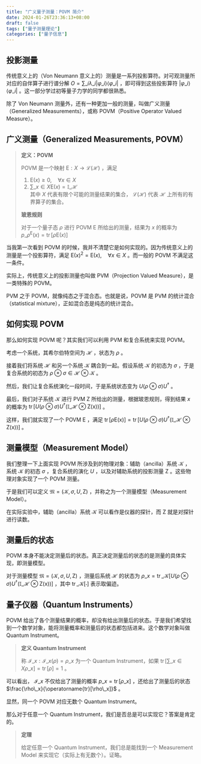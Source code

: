 ```yaml
---
title: "广义量子测量：POVM 简介"
date: 2024-01-26T23:36:13+08:00
draft: false
tags: ["量子测量理论"]
categories: ["量子信息"]
---
```


## 投影测量  
传统意义上的（Von Neumann 意义上的）测量是一系列投影算符。对可观测量所对应的自伴算子进行谱分解 $O=\sum\_i\lambda\_i |\varphi\_i\rangle\langle\varphi\_i|$ ，即可得到这些投影算符 $|\varphi\_i\rangle\langle\varphi\_i|$ 。这一部分学过初等量子力学的同学都很熟悉。

除了 Von Neumann 测量外，还有一种更加一般的测量，叫做广义测量（Generalized Measurements），或称 POVM（Positive Operator Valued Measure）。

## 广义测量（Generalized Measurements, POVM）  

> **定义：POVM**  
>   
> POVM 是一个映射 $\mathsf{E}: X \rightarrow \mathcal{L}(\mathcal{H})$ ，满足  
> 1) $\mathsf{E}(x) \ge 0,\quad \forall x\in X$   
> 2) $\sum\_{x\in X}\mathsf{E}(x) = \mathbb{I}\_{\mathcal{H}}$   
> 其中 $X$ 代表有限个可能的测量结果的集合， $\mathcal{L}(\mathcal{H})$ 代表 $\mathcal{H}$ 上所有的有界算子的集合。  
>   
> **玻恩规则**  
>   
> 对于一个量子态 $\rho$ 进行 POVM $\mathsf{E}$ 所给出的测量，结果为 $x$ 的概率为 $p\_{\rho}^{\mathsf{E}}(x) = \operatorname{tr}[\rho \mathsf{E}(x)]$ 

当我第一次看到 POVM 的时候，我并不清楚它是如何实现的。因为传统意义上的测量是一个投影算符，满足 $\mathsf{E}(x)^2=\mathsf{E}(x),\quad \forall x\in X$ 。而一般的 POVM 不满足这一条件。

实际上，传统意义上的投影测量也叫做 PVM（Projection Valued Measure），是一类特殊的 POVM。

PVM 之于 POVM，就像纯态之于混合态。也就是说，POVM 是 PVM 的统计混合（statistical mixture），正如混合态是纯态的统计混合。

## 如何实现 POVM  
那么如何实现 POVM 呢？其实我们可以利用 PVM 和复合系统来实现 POVM。

考虑一个系统，其希尔伯特空间为 $\mathcal{H}$ ，状态为 $\rho$ 。

接着我们将系统 $\mathcal{H}$ 和另一个系统 $\mathcal{K}$ 耦合到一起。假设系统 $\mathcal{K}$ 的初态为 $\sigma$ ，于是复合系统的初态为 $\rho \otimes \sigma \in \mathcal{H} \otimes \mathcal{K}$ 。

然后，我们让复合系统演化一段时间，于是系统状态变为 $U(\rho\otimes \sigma) U^\dag$ 。

最后，我们对子系统 $\mathcal{K}$ 进行 PVM $\mathsf{Z}$ 所给出的测量，根据玻恩规则，得到结果 $x$ 的概率为 $\operatorname{tr}[U(\rho\otimes \sigma) U^\dag(\mathbb{I}\_{\mathcal{H}}\otimes \mathsf{Z(x)})]$ 。

这样，我们就实现了一个 POVM $\mathsf{E}$ ，满足 $\operatorname{tr}[\rho \mathsf{E(x)}]=\operatorname{tr}[U(\rho\otimes \sigma) U^\dag(\mathbb{I}\_{\mathcal{H}}\otimes \mathsf{Z(x)})]$ 。

## 测量模型（Measurement Model）  
我们整理一下上面实现 POVM 所涉及到的物理对象：辅助（ancilla）系统 $\mathcal{K}$ ，系统 $\mathcal{K}$ 的初态 $\sigma$ ，复合系统的演化 $U$ ，以及对辅助系统的投影测量 $\mathsf{Z}$ 。这些物理对象实现了一个 POVM 测量。

于是我们可以定义 $\mathfrak{M}=(\mathcal{K},\sigma,U,\mathsf{Z})$ ，并称之为一个测量模型（Measurement Model）。

在实际实验中，辅助（ancilla）系统 $\mathcal{K}$ 可以看作是仪器的探针，而 $\mathsf{Z}$ 就是对探针进行读数。

## 测量后的状态  
POVM 本身不能决定测量后的状态。真正决定测量后的状态的是测量的具体实现，即测量模型。

对于测量模型 $\mathfrak{M}=(\mathcal{K},\sigma,U,\mathsf{Z})$ ，测量后系统 $\mathcal{H}$ 的状态为 $\rho\_x=\operatorname{tr}\_{\mathcal{K}}[U(\rho\otimes \sigma) U^\dag(\mathbb{I}\_{\mathcal{H}}\otimes \mathsf{Z(x)})]$ ，其中 $\operatorname{tr}\_{\mathcal{K}}[\cdot]$ 表示取偏迹。

## 量子仪器（Quantum Instruments）  
POVM 给出了各个测量结果的概率，却没有给出测量后的状态。于是我们希望找到一个数学对象，能将测量概率和测量后的状态都包括进来。这个数学对象叫做 Quantum Instrument。


> **定义 Quantum Instrument**  
>   
> 称 $\mathcal{I}\_{x}: \mathcal{I}\_{x}(\rho) = \rho\_x$ 为一个 Quantum Instrument，如果 $\operatorname{tr}\left[\sum\_{x\in X} \rho\_x \right]=\operatorname{tr}[\rho]=1$ 。

可以看出， $\mathcal{I}\_x$ 不仅给出了测量的概率 $p\_x=\operatorname{tr}[\rho\_x]$ ，还给出了测量后的状态 $\frac{\rho\_x}{\operatorname{tr}[\rho\_x]}$ 。

显然，同一个 POVM 对应无数个 Quantum Instrument。

那么对于任意一个 Quantum Instrument，我们是否总是可以实现它？答案是肯定的。


> **定理**  
>   
> 给定任意一个 Quantum Instrument，我们总是能找到一个 Measurement Model 来实现它（实际上有无数个）。证略。


